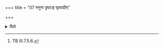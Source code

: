 +++
title = "07 मनुना दृष्टाङ् घृतपदीम्"

+++

<details><summary>थिते</summary>

7. With manunā dr̥ṣtām...[^1] he takes the first portion from the southern part of the sacrificial bread prepared for Agni.  

[^1]: TB III.7.5.6.
</details>

